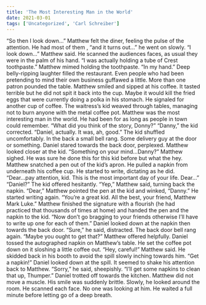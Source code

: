 ```yaml
---
title: 'The Most Interesting Man in the World'
date: 2021-03-01
tags: ['Uncategorized', 'Carl Schreiber']
---
```


“So then I look down...” Matthew felt the diner, feeling the pulse of the attention.  He had most of them , “and it turns out...” he went on slowly. “I look down...” Matthew said.  He scanned the audiences faces, as usual they were in the palm of his hand.  “I was actually holding a tube of Crest toothpaste.”  Matthew mimed holding the toothpaste.  “In my hand.” Deep belly-ripping laughter filled the restaurant.  Even people who had been pretending to mind their own business guffawed a little.  More than one patron pounded the table. Matthew smiled and sipped at his coffee.  It tasted terrible but he did not spit it back into the cup.  Maybe it would kill the fried eggs that were currently doing a polka in his stomach. He signaled for another cup of coffee.  The waitress’s kid weaved through tables, managing not to burn anyone with the metal coffee pot. Matthew was the most interesting man in the world.  He had been for as long as people in town could remember. “What did you think of the story, Donny?” “Danny,” the kid corrected.  “Daniel, actually.  It was, ah, good.” The kid shuffled uncomfortably.  In the back a small bell rang.  Some delivery guy at the door or something. Daniel stared towards the back door, perplexed. Matthew looked closer at the kid.  “Something on your mind...Danny?” Matthew sighed.  He was sure he done this for this kid before but what the hey.  Matthew snatched a pen out of the kid’s apron.  He pulled a napkin from underneath his coffee cup. He started to write, dictating as he did. “Dear...pay attention, kid.  This is the most important day of your life.  Dear...” “Daniel?” The kid offered hesitantly. “Yep,” Matthew said, turning back the napkin.  “Dear,” Matthew pointed the pen at the kid and winked, “Danny.” He started writing again.  “You’re a great kid.  All the best, your friend, Matthew Mark Luke.” Matthew finished the signature with a flourish (he had practiced that thousands of times at home) and handed the pen and the napkin to the kid. “Now don’t go bragging to your friends otherwise I’ll have to write up one for each of them.” Daniel looked down at the napkin then towards the back door.  “Sure,” he said, distracted. The back door bell rang again. “Maybe you ought to get that?” Matthew offered helpfully.  Daniel tossed the autographed napkin on Matthew’s table.  He set the coffee pot down on it sloshing a little coffee out. “Hey, careful!” Matthew said.  He skidded back in his booth to avoid the spill slowly inching towards him.  “Get a napkin!” Daniel looked down at the spill.  It seemed to shake his attention back to Matthew.  “Sorry,” he said, sheepishly.  “I’ll get some napkins to clean that up, Thumper.” Daniel trotted off towards the kitchen. Matthew did not move a muscle.  His smile was suddenly brittle.  Slowly, he looked around the room.  He scanned each face.  No one was looking at him.  He waited a full minute before letting go of a deep breath.
